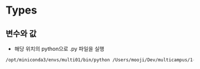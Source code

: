# Types

## 변수와 값
- 해당 위치의 python으로 .py 파일을 실행
```bash
/opt/miniconda3/envs/multi01/bin/python /Users/mooji/Dev/multicampus/1-1-python-programming/2-types/none.py 
```

